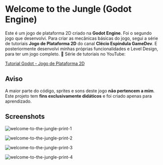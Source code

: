 # Welcome to the Jungle (Godot Engine)  

Este é um jogo de plataforma 2D criado na **Godot Engine**. Foi o segundo jogo que desenvolvi. Para criar as mecânicas básicas do jogo, segui a série de tutoriais **Jogo de Plataforma 2D** do canal **Clécio Espindula GameDev**. E posteriormente desenvolvi minhas próprias funcionalidades e Level Design, para ter um jogo completo.
🔗 Série de tutoriais no YouTube:  

[Tutorial Godot - Jogo de Plataforma 2D](https://www.youtube.com/playlist?list=PL-oJEh-N3A3Qis2H0Mi-_jaq1c5oFd2Ty)  

## Aviso  
A maior parte do código, sprites e sons deste jogo **não pertencem a mim**.  
Este projeto tem **fins exclusivamente didáticos** e foi criado apenas para aprendizado.

## Screenshots

![welcome-to-the-jungle-print-1](https://github.com/user-attachments/assets/7a3de5da-bf60-4ec0-b074-8a571c3f8e10)

![welcome-to-the-jungle-print-2](https://github.com/user-attachments/assets/0da4ed55-bbf5-43fa-8297-75c41bb6bd5b)

![welcome-to-the-jungle-print-3](https://github.com/user-attachments/assets/9cbdce7b-36cb-4973-bb5c-5eb0664a1bd0)

![welcome-to-the-jungle-print-4](https://github.com/user-attachments/assets/75992b55-92a0-4737-8dd2-b7b155a32e8c)




